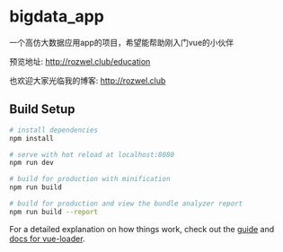 # bigdata_app

一个高仿大数据应用app的项目，希望能帮助刚入门vue的小伙伴

预览地址: http://rozwel.club/education

也欢迎大家光临我的博客: http://rozwel.club


## Build Setup

``` bash
# install dependencies
npm install

# serve with hot reload at localhost:8080
npm run dev

# build for production with minification
npm run build

# build for production and view the bundle analyzer report
npm run build --report
```

For a detailed explanation on how things work, check out the [guide](http://vuejs-templates.github.io/webpack/) and [docs for vue-loader](http://vuejs.github.io/vue-loader).
